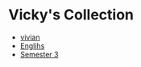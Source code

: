 # Vicky's Collection

+ [vivian](https://rhymeyang.github.io/vivian)
+ [Englihs](https://rhymeyang.github.io/english-starter/)
+ [Semester 3](https://rhymeyang.github.io/Se)